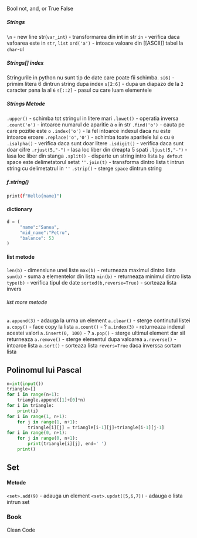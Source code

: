 Bool 
not, and, or 
True False
##### Strings 
`\n` - new line
str(`var_int`) - transformarea din int in str 
`in` - verifica daca vafoarea este in `str`, `list`
`ord('a')` - intoace valoare din [[ASCII]] tabel la `char`-ul 
##### Strings[] index 
Stringurile in python nu sunt tip de date care poate fii schimba.
`s[6]` - primim litera 6 dintrun string dupa index
`s[2:6]` - dupa un diapazo de la `2` caracter pana la al `6`
`s[::2]` - pasul cu care luam elementele
##### Strings Metode
`.upper()` - schimba tot stringul in litere mari
`.lowet()` - operatia inversa 
`.count('o')` - intoarce numarul de aparitie a `o` in str
`.find('o')` - cauta pe care pozitie este `o`
`.index('o')` - la fel intoarce indexul daca nu este intoarce eroare
`.replace('o','0')` - schimba toate aparitele lui `o` cu `0`
`.isalpha()` - verifica daca sunt doar litere
`.isdigit()` - verifica daca sunt doar cifre
`.rjust(5,"-")` - lasa loc liber din dreapta 5 spati
`.ljust(5,"-")` - lasa loc liber din stanga
`.split()` - disparte un string intro lista `by defout` space este delimetatorul setat
`''.join(t)` - transforma dintro lista t intrun string cu delimetatrul in `''` 
`.strip()` - sterge `space` dintrun string

##### f.string()
```bash
print(f"Hello{name}")
```
#### dictionary 
```python
d = (
	 "name":"Sanea",
	 "mid_name":"Petru",
	 "balance": 53
)
```
#### list metode
`len(b)` - dimensiune unei liste
`max(b)` - returneaza maximul dintro lista
`sum(b)` - suma a elementelor din lista
`min(b)` - returneaza minimul dintro lista
`type(b)` - verifica tipul de date
`sorted(b,reverse=True)` - sorteaza lista invers
###### list more metode
`a.append(3)` - adauga la urma un element
`a.clear()` - sterge continutul listei
`a.copy()` - face copy la lista 
`a.count()` - ?
`a.index(3)` - returneaza indexul acestei valori 
`a.insert(0, 100)` - ?
`a.pop()` - sterge ultimul element dar sil returneaza
`a.remove()` - sterge elementul dupa valoarea 
`a.reverse()` - intoarce lista
`a.sort()` - sorteaza lista `revers=True` daca inverssa sortam lista


## Polinomul lui Pascal
```python
n=int(input())
triangle=[]
for i in range(n+1):
	triangle.append([1]+[0]*n)
for i in triangle:
	print(i)
for i in range(1, n+1):
	for j in range(1, n+1):
		triangle[i][j] = triangle[i-1][j]+triangle[i-1][j-1]
for i in range(0, n+1):
	for j in range(0, n+1):
		print(triangle[i][j], end=' ')
	print()
```
## Set
#### Metode
`<set>.add(9)` - adauga un element 
`<set>.updat([5,6,7])` - adauga o lista intrun set



### Book  
Clean Code